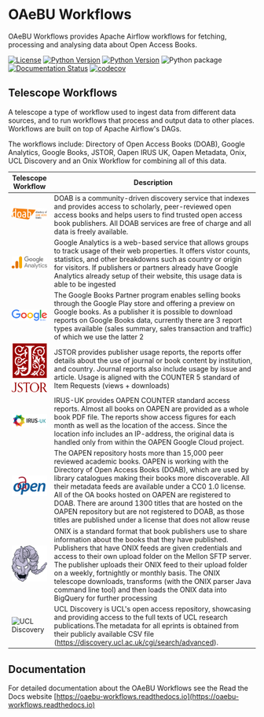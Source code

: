 # OAeBU Workflows

OAeBU Workflows provides Apache Airflow workflows for fetching, processing and analysing data about Open Access Books.

[![License](https://img.shields.io/badge/License-Apache%202.0-blue.svg)](https://opensource.org/licenses/Apache-2.0)
[![Python Version](https://img.shields.io/badge/python-3.7-blue)](https://img.shields.io/badge/python-3.7-blue)
[![Python Version](https://img.shields.io/badge/python-3.8-blue)](https://img.shields.io/badge/python-3.8-blue)
![Python package](https://github.com/The-Academic-Observatory/oaebu-workflows/workflows/Unit%20Tests/badge.svg)
[![Documentation Status](https://readthedocs.org/projects/oaebu-workflows/badge/?version=latest)](https://oaebu-workflows.readthedocs.io/en/latest/?badge=latest)
[![codecov](https://codecov.io/gh/The-Academic-Observatory/oaebu-workflows/branch/develop/graph/badge.svg?token=YEB00O777L)](https://codecov.io/gh/The-Academic-Observatory/oaebu-workflows)

## Telescope Workflows
A telescope a type of workflow used to ingest data from different data sources, and to run workflows that process and
output data to other places. Workflows are built on top of Apache Airflow's DAGs.

The workflows include: Directory of Open Access Books (DOAB), Google Analytics, Google Books, JSTOR, Oapen IRUS UK,
Oapen Metadata, Onix, UCL Discovery and an Onix Workflow for combining all of this data.

| Telescope Workflow  | Description |
| ------------- | ------------- |
| <img src="docs/logos/doab.png" alt="Directory of Open Access Books (DOAB)" width="150" /> | DOAB is a community-driven discovery service that indexes and provides access to scholarly, peer-reviewed open access books and helps users to find trusted open access book publishers. All DOAB services are free of charge and all data is freely available.  |
| <img src="docs/logos/google_analytics.svg" alt="Google Analytics" width="150" /> | Google Analytics is a web-based service that allows groups to track usage of their web properties. It offers vistor counts, statistics, and other breakdowns such as country or origin for visitors. If publishers or partners already have Google Analytics already setup of their website, this usage data is able to be ingested  |
| <img src="docs/logos/google_books.svg" alt="Google Books" width="150" /> | The Google Books Partner program enables selling books through the Google Play store and offering a preview on Google books. As a publisher it is possible to download reports on Google Books data, currently there are 3 report types available (sales summary, sales transaction and traffic) of which we use the latter 2  |the latter 2
| <img src="docs/logos/jstor.svg" alt="JSTOR" width="150" /> | JSTOR provides publisher usage reports, the reports offer details about the use of journal or book content by institution, and country. Journal reports also include usage by issue and article.  Usage is aligned with the COUNTER 5 standard of Item Requests (views + downloads) |
| <img src="docs/logos/oapen_irus_uk.png" alt="Oapen IRUS UK" width="150" /> | IRUS-UK provides OAPEN COUNTER standard access reports. Almost all books on OAPEN are provided as a whole book PDF file. The reports show access figures for each month as well as the location of the access.  Since the location info includes an IP-address, the original data is handled only from within the OAPEN Google Cloud project. |
| <img src="docs/logos/oapen.png" alt="Oapen Metadata" width="150" /> | The OAPEN repository hosts more than 15,000 peer reviewed academic books. OAPEN is working with the Directory of Open Access Books (DOAB), which are used by library catalogues making their books more discoverable. All their metadata feeds are available under a CC0 1.0 license. All of the OA books hosted on OAPEN are registered to DOAB. There are around 1300 titles that are hosted on the OAPEN repository but are not registered to DOAB, as those titles are published under a license that does not allow reuse  |
| <img src="docs/logos/onix.svg" alt="Onix" width="150" /> | ONIX is a standard format that book publishers use to share information about the books that they have published. Publishers that have ONIX feeds are given credentials and access to their own upload folder on the Mellon SFTP server. The publisher uploads their ONIX feed to their upload folder on a weekly, fortnightly or monthly basis. The ONIX telescope downloads, transforms (with the ONIX parser Java command line tool) and then loads the ONIX data into BigQuery for further processing |
| <img src="docs/logos/ucl.svg" alt="UCL Discovery" width="150" /> | UCL Discovery is UCL's open access repository, showcasing and providing access to the full texts of UCL research publications.The metadata for all eprints is obtained from their publicly available CSV file (https://discovery.ucl.ac.uk/cgi/search/advanced).  |

## Documentation
For detailed documentation about the OAeBU Workflows see the Read the Docs website [https://oaebu-workflows.readthedocs.io](https://oaebu-workflows.readthedocs.io)
